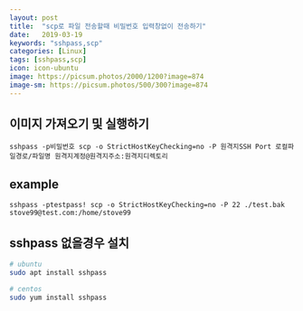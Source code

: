 ```yaml
---
layout: post
title:  "scp로 파일 전송할때 비밀번호 입력창없이 전송하기"
date:   2019-03-19
keywords: "sshpass,scp"
categories: [Linux]
tags: [sshpass,scp]
icon: icon-ubuntu
image: https://picsum.photos/2000/1200?image=874
image-sm: https://picsum.photos/500/300?image=874
---
```


## 이미지 가져오기 및 실행하기

    sshpass -p비밀번호 scp -o StrictHostKeyChecking=no -P 원격지SSH Port 로컬파일경로/파일명 원격지계정@원격지주소:원격지디렉토리

## example

    sshpass -ptestpass! scp -o StrictHostKeyChecking=no -P 22 ./test.bak stove99@test.com:/home/stove99

## sshpass 없을경우 설치

``` bash
# ubuntu
sudo apt install sshpass

# centos
sudo yum install sshpass
```
